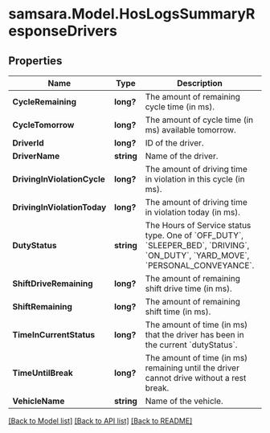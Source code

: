 # samsara.Model.HosLogsSummaryResponseDrivers
## Properties

Name | Type | Description | Notes
------------ | ------------- | ------------- | -------------
**CycleRemaining** | **long?** | The amount of remaining cycle time (in ms). | [optional] 
**CycleTomorrow** | **long?** | The amount of cycle time (in ms) available tomorrow. | [optional] 
**DriverId** | **long?** | ID of the driver. | [optional] 
**DriverName** | **string** | Name of the driver. | [optional] 
**DrivingInViolationCycle** | **long?** | The amount of driving time in violation in this cycle (in ms). | [optional] 
**DrivingInViolationToday** | **long?** | The amount of driving time in violation today (in ms). | [optional] 
**DutyStatus** | **string** | The Hours of Service status type. One of &#x60;OFF_DUTY&#x60;, &#x60;SLEEPER_BED&#x60;, &#x60;DRIVING&#x60;, &#x60;ON_DUTY&#x60;, &#x60;YARD_MOVE&#x60;, &#x60;PERSONAL_CONVEYANCE&#x60;. | [optional] 
**ShiftDriveRemaining** | **long?** | The amount of remaining shift drive time (in ms). | [optional] 
**ShiftRemaining** | **long?** | The amount of remaining shift time (in ms). | [optional] 
**TimeInCurrentStatus** | **long?** | The amount of time (in ms) that the driver has been in the current &#x60;dutyStatus&#x60;. | [optional] 
**TimeUntilBreak** | **long?** | The amount of time (in ms) remaining until the driver cannot drive without a rest break. | [optional] 
**VehicleName** | **string** | Name of the vehicle. | [optional] 

[[Back to Model list]](../README.md#documentation-for-models) [[Back to API list]](../README.md#documentation-for-api-endpoints) [[Back to README]](../README.md)

